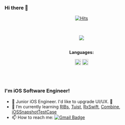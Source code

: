 ### Hi there 👋

<div align=center>

[![Hits](https://hits.seeyoufarm.com/api/count/incr/badge.svg?url=https%3A%2F%2Fgithub.com%2Fchorim)](https://hits.seeyoufarm.com) 

  <br />
  <br />
  <img src="https://github-profile-trophy.vercel.app/?username=chorim&column=4&margin-w=15&margin-h=15&no-bg=true">
<br />
<br />

**Languages:**  

<code><img height="20" src="https://user-images.githubusercontent.com/11539551/116581543-665fd880-a94f-11eb-848a-d45b1235ae24.png"></code>
<code><img height="20" src="https://user-images.githubusercontent.com/11539551/116581367-39132a80-a94f-11eb-9518-c32125e1b26d.png"></code>


<br />
<br />

</div>

### I'm iOS Software Engineer! 
- 👀 Junior iOS Engineer. I'd like to upgrade UI/UX. 💪
- 🌱 I’m currently learning [RIBs](https://github.com/uber/RIBs), [Tuist](https://github.com/tuist/tuist), [RxSwift](https://github.com/ReactiveX/RxSwift), [Combine](https://developer.apple.com/documentation/combine), [iOSSnapshotTestCase](https://github.com/uber/ios-snapshot-test-case)
- 📫 How to reach me: [![Gmail Badge](https://img.shields.io/badge/Gmail-d14836?style=flat-square&logo=Gmail&logoColor=white&link=mailto:me@byeon.is)](mailto:me@byeon.is)
